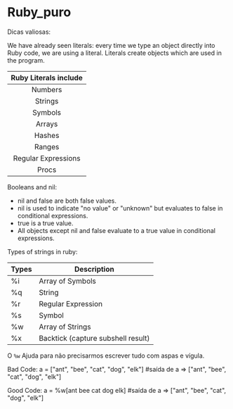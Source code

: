 # Ruby_puro

Dicas valiosas:

We have already seen literals: every time we type an object directly into Ruby code, we are using a literal. Literals create objects which are used in the program.

|Ruby Literals include |
|:-----------------------:|
| Numbers               |
| Strings               |
| Symbols               |
| Arrays                |
| Hashes                |
| Ranges                |
| Regular Expressions   |
| Procs                 |

Booleans and nil:

* nil and false are both false values.
* nil is used to indicate "no value" or "unknown" but evaluates to false in conditional expressions.
* true is a true value.
* All objects except nil and false evaluate to a true value in conditional expressions.

Types of strings in ruby:

| Types  |	Description |
|--------|--------------|
|%i      |	Array of Symbols  |
|%q      |	String            |
|%r      |	Regular Expression|
|%s      |	Symbol            |
|%w      |	Array of Strings  |
|%x      |	Backtick (capture subshell result)|


O `%w` Ajuda para não precisarmos escrever tudo com aspas e vígula.

Bad Code:   a = ["ant", "bee", "cat", "dog", "elk"]   #saída de a => ["ant", "bee", "cat", "dog", "elk"] 

Good Code:  a = %w[ant bee cat dog elk]               #saída de a => ["ant", "bee", "cat", "dog", "elk"] 
